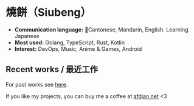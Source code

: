 燒餅（Siubeng）
======

- **Communication language:** 💬Cantonese, Mandarin, English. Learning Japanese
- **Most used:** Golang, TypeScript, Rust, Kotlin
- **Interest:** DevOps, Music, Anime & Games, Android

## Recent works / 最近工作

For past works see [here](https://github.com/fython/fython/blob/master/PAST.md).

If you like my projects, you can buy me a coffee at [afdian.net](https://afdian.net/@siubeng) <3
